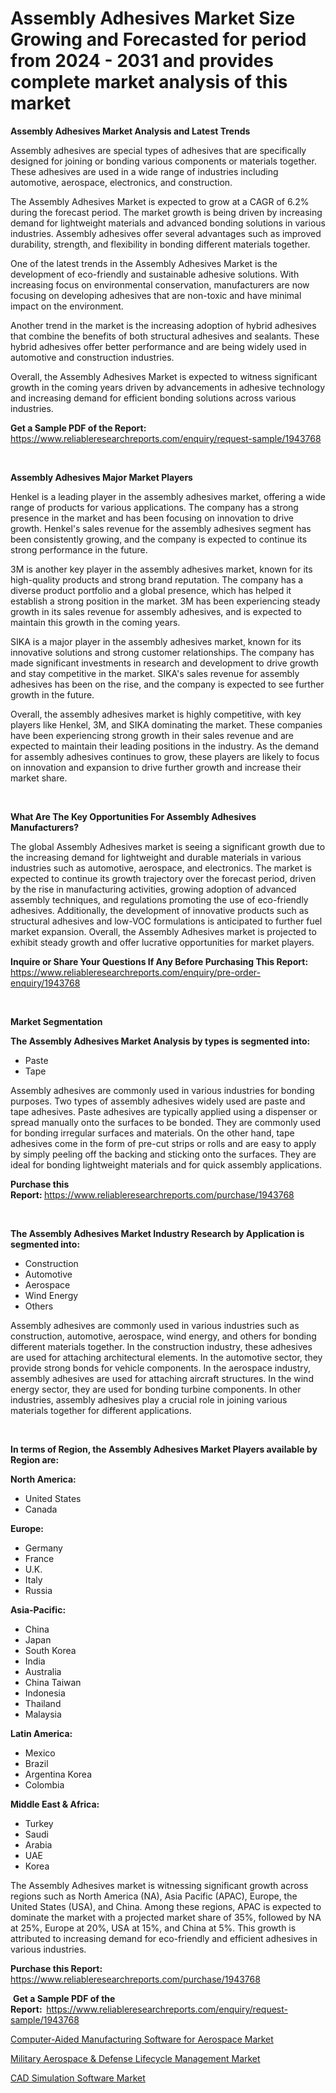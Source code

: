 <p><h1>Assembly Adhesives Market Size Growing and Forecasted for period from 2024 - 2031 and provides complete market analysis of this market</h1></p><p><strong>Assembly Adhesives Market Analysis and Latest Trends</strong></p>
<p><p>Assembly adhesives are special types of adhesives that are specifically designed for joining or bonding various components or materials together. These adhesives are used in a wide range of industries including automotive, aerospace, electronics, and construction.</p><p>The Assembly Adhesives Market is expected to grow at a CAGR of 6.2% during the forecast period. The market growth is being driven by increasing demand for lightweight materials and advanced bonding solutions in various industries. Assembly adhesives offer several advantages such as improved durability, strength, and flexibility in bonding different materials together.</p><p>One of the latest trends in the Assembly Adhesives Market is the development of eco-friendly and sustainable adhesive solutions. With increasing focus on environmental conservation, manufacturers are now focusing on developing adhesives that are non-toxic and have minimal impact on the environment.</p><p>Another trend in the market is the increasing adoption of hybrid adhesives that combine the benefits of both structural adhesives and sealants. These hybrid adhesives offer better performance and are being widely used in automotive and construction industries.</p><p>Overall, the Assembly Adhesives Market is expected to witness significant growth in the coming years driven by advancements in adhesive technology and increasing demand for efficient bonding solutions across various industries.</p></p>
<p><strong>Get a Sample PDF of the Report:&nbsp;</strong> <a href="https://www.reliableresearchreports.com/enquiry/request-sample/1943768">https://www.reliableresearchreports.com/enquiry/request-sample/1943768</a></p>
<p>&nbsp;</p>
<p><strong>Assembly Adhesives Major Market Players</strong></p>
<p><p>Henkel is a leading player in the assembly adhesives market, offering a wide range of products for various applications. The company has a strong presence in the market and has been focusing on innovation to drive growth. Henkel's sales revenue for the assembly adhesives segment has been consistently growing, and the company is expected to continue its strong performance in the future.</p><p>3M is another key player in the assembly adhesives market, known for its high-quality products and strong brand reputation. The company has a diverse product portfolio and a global presence, which has helped it establish a strong position in the market. 3M has been experiencing steady growth in its sales revenue for assembly adhesives, and is expected to maintain this growth in the coming years.</p><p>SIKA is a major player in the assembly adhesives market, known for its innovative solutions and strong customer relationships. The company has made significant investments in research and development to drive growth and stay competitive in the market. SIKA's sales revenue for assembly adhesives has been on the rise, and the company is expected to see further growth in the future.</p><p>Overall, the assembly adhesives market is highly competitive, with key players like Henkel, 3M, and SIKA dominating the market. These companies have been experiencing strong growth in their sales revenue and are expected to maintain their leading positions in the industry. As the demand for assembly adhesives continues to grow, these players are likely to focus on innovation and expansion to drive further growth and increase their market share.</p></p>
<p>&nbsp;</p>
<p><strong>What Are The Key Opportunities For Assembly Adhesives Manufacturers?</strong></p>
<p><p>The global Assembly Adhesives market is seeing a significant growth due to the increasing demand for lightweight and durable materials in various industries such as automotive, aerospace, and electronics. The market is expected to continue its growth trajectory over the forecast period, driven by the rise in manufacturing activities, growing adoption of advanced assembly techniques, and regulations promoting the use of eco-friendly adhesives. Additionally, the development of innovative products such as structural adhesives and low-VOC formulations is anticipated to further fuel market expansion. Overall, the Assembly Adhesives market is projected to exhibit steady growth and offer lucrative opportunities for market players.</p></p>
<p><strong>Inquire or Share Your Questions If Any Before Purchasing This Report:</strong> <a href="https://www.reliableresearchreports.com/enquiry/pre-order-enquiry/1943768">https://www.reliableresearchreports.com/enquiry/pre-order-enquiry/1943768</a></p>
<p>&nbsp;</p>
<p><strong>Market Segmentation</strong></p>
<p><strong>The Assembly Adhesives Market Analysis by types is segmented into:</strong></p>
<p><ul><li>Paste</li><li>Tape</li></ul></p>
<p><p>Assembly adhesives are commonly used in various industries for bonding purposes. Two types of assembly adhesives widely used are paste and tape adhesives. Paste adhesives are typically applied using a dispenser or spread manually onto the surfaces to be bonded. They are commonly used for bonding irregular surfaces and materials. On the other hand, tape adhesives come in the form of pre-cut strips or rolls and are easy to apply by simply peeling off the backing and sticking onto the surfaces. They are ideal for bonding lightweight materials and for quick assembly applications.</p></p>
<p><strong>Purchase this Report:&nbsp;</strong><a href="https://www.reliableresearchreports.com/purchase/1943768">https://www.reliableresearchreports.com/purchase/1943768</a></p>
<p>&nbsp;</p>
<p><strong>The Assembly Adhesives Market Industry Research by Application is segmented into:</strong></p>
<p><ul><li>Construction</li><li>Automotive</li><li>Aerospace</li><li>Wind Energy</li><li>Others</li></ul></p>
<p><p>Assembly adhesives are commonly used in various industries such as construction, automotive, aerospace, wind energy, and others for bonding different materials together. In the construction industry, these adhesives are used for attaching architectural elements. In the automotive sector, they provide strong bonds for vehicle components. In the aerospace industry, assembly adhesives are used for attaching aircraft structures. In the wind energy sector, they are used for bonding turbine components. In other industries, assembly adhesives play a crucial role in joining various materials together for different applications.</p></p>
<p>&nbsp;</p>
<p><strong>In terms of Region, the Assembly Adhesives Market Players available by Region are:</strong></p>
<p>
    <p> <strong> North America: </strong>
        <ul>
            <li>United States</li>
            <li>Canada</li>
        </ul>
        </p> 
    <p> <strong> Europe: </strong>
        <ul>
            <li>Germany</li>
            <li>France</li>
            <li>U.K.</li>
            <li>Italy</li>
            <li>Russia</li>
        </ul>
        </p> 
    <p> <strong> Asia-Pacific: </strong>
        <ul>
            <li>China</li>
            <li>Japan</li>
            <li>South Korea</li>
            <li>India</li>
            <li>Australia</li>
            <li>China Taiwan</li>
            <li>Indonesia</li>
            <li>Thailand</li>
            <li>Malaysia</li>
        </ul>
        </p> 
    <p> <strong> Latin America: </strong>
        <ul>
            <li>Mexico</li>
            <li>Brazil</li>
            <li>Argentina Korea</li>
            <li>Colombia</li>
        </ul>
        </p> 
    <p> <strong> Middle East & Africa: </strong>
        <ul>
            <li>Turkey</li>
            <li>Saudi</li>
            <li>Arabia</li>
            <li>UAE</li>
            <li>Korea</li>
        </ul>
    </p>
    </p>
<p><p>The Assembly Adhesives market is witnessing significant growth across regions such as North America (NA), Asia Pacific (APAC), Europe, the United States (USA), and China. Among these regions, APAC is expected to dominate the market with a projected market share of 35%, followed by NA at 25%, Europe at 20%, USA at 15%, and China at 5%. This growth is attributed to increasing demand for eco-friendly and efficient adhesives in various industries.</p></p>
<p><strong>Purchase this Report: </strong><a href="https://www.reliableresearchreports.com/purchase/1943768">https://www.reliableresearchreports.com/purchase/1943768</a></p>
<p>&nbsp;<strong>Get a Sample PDF of the Report:&nbsp;&nbsp;</strong><a href="https://www.reliableresearchreports.com/enquiry/request-sample/1943768">https://www.reliableresearchreports.com/enquiry/request-sample/1943768</a></p>
<p><strong></strong></p>
<p><p><a href="https://view.publitas.com/reportprime-1/computer-aided-manufacturing-software-for-aerospace-market-size-growth-and-forecast-from-2023-2030/">Computer-Aided Manufacturing Software for Aerospace Market</a></p><p><a href="https://view.publitas.com/reportprime-1/military-aerospace-defense-lifecycle-management-market-size-evaluating-its-market-trends-growth-and-projections-2023-2030/">Military Aerospace & Defense Lifecycle Management Market</a></p><p><a href="https://view.publitas.com/reportprime-1/cad-simulation-software-market-size-and-examines-its-market-scope-with-a-primary-focus-on-growth-opportunities-and-forecasted-trends-spanning-from-2023-to-2030/">CAD Simulation Software Market</a></p></p>